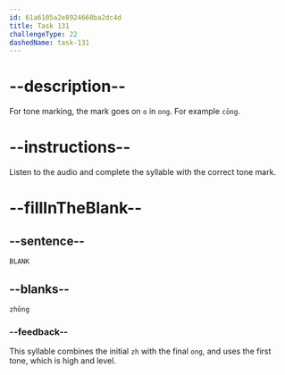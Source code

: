```yaml
---
id: 61a6105a2e8924660ba2dc4d
title: Task 131
challengeType: 22
dashedName: task-131
---
```


<!-- (Audio) A: zhōng -->

# --description--

For tone marking, the mark goes on `o` in `ong`. For example `cōng`.

# --instructions--

Listen to the audio and complete the syllable with the correct tone mark.

# --fillInTheBlank--

## --sentence--

`BLANK`

## --blanks--

`zhōng`

### --feedback--

This syllable combines the initial `zh` with the final `ong`, and uses the first tone, which is high and level.

